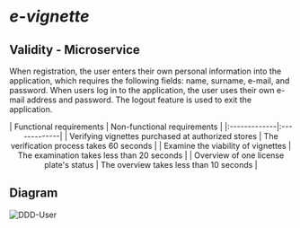# _e-vignette_

## Validity - Microservice

When registration, the user enters their own personal information into the application, which requires the following fields: name, surname, e-mail, and password. When users log in to the application, the user uses their own e-mail address and password. The logout feature is used to exit the application.  
  
<div align="center">
| Functional requirements | Non-functional requirements |
|:-------------|:-------------|
| Verifying vignettes purchased at authorized stores | The verification process takes 60 seconds |
| Examine the viability of vignettes | The examination takes less than 20 seconds |
| Overview of one license plate's status | The overview takes less than 10 seconds |
</div>
   
## Diagram

![DDD-User](https://user-images.githubusercontent.com/56564308/158078995-c56cf559-98fd-44a9-ac91-1b032db913c3.jpg)
 